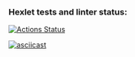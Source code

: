 ### Hexlet tests and linter status:
[![Actions Status](https://github.com/nastya-ermolaeva/java-project-71/actions/workflows/hexlet-check.yml/badge.svg)](https://github.com/nastya-ermolaeva/java-project-71/actions)

[![asciicast](https://asciinema.org/a/95pU6ACPbEqpyDWp3c2IR5Kuj.svg)](https://asciinema.org/a/95pU6ACPbEqpyDWp3c2IR5Kuj)